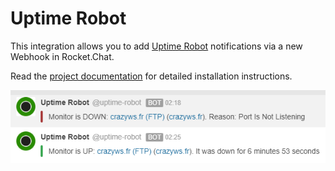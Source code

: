 # Uptime Robot

This integration allows you to add [Uptime Robot](https://uptimerobot.com) notifications via a new Webhook in Rocket.Chat.

Read the [project documentation](https://github.com/crazy-max/rocketchat-uptimerobot) for detailed installation instructions.

![Uptime Robot Integration](UptimeRobot.png)
